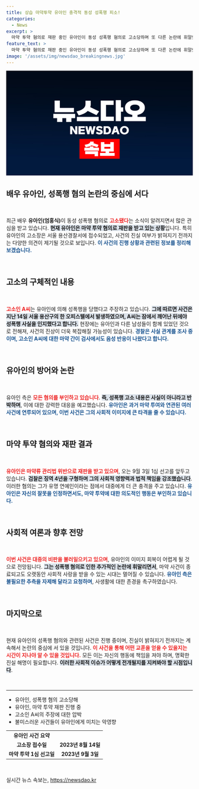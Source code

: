 ```yaml
---
title: 상습 마약투약 유아인 충격적 동성 성폭행 피소!
categories:
  - News
excerpt: >
  마약 투약 혐의로 재판 중인 유아인이 동성 성폭행 혐의로 고소당하며 또 다른 논란에 휘말렸다. 유씨 측은 고소 내용을 강력히 반박하며 사실이 아니라고 주장하고 있다. 대중의 비판이 쌓여가는 가운데, 향후 수사 결과에 귀추가 주목된다.
feature_text: >
  마약 투약 혐의로 재판 중인 유아인이 동성 성폭행 혐의로 고소당하며 또 다른 논란에 휘말렸다. 유씨 측은 고소 내용을 강력히 반박하며 사실이 아니라고 주장하고 있다. 대중의 비판이 쌓여가는 가운데, 향후 수사 결과에 귀추가 주목된다.
image: '/assets/img/newsdao_breakingnews.jpg'
---
```


<p><img src="/assets/img/newsdao_breakingnews.jpg" alt="ranknews 속보" /></p>

<h2 data-ke-size="size26">배우 유아인, 성폭행 혐의 논란의 중심에 서다</h2>

<p data-ke-size="size16">&nbsp;</p>

<p data-ke-size="size16">최근 배우 <b>유아인(엄홍식)</b>이 동성 성폭행 혐의로 <b><span style="color: #ee2323;">고소됐다</span></b>는 소식이 알려지면서 많은 관심을 받고 있습니다. <b><span style="background-color: #21538527;">현재 유아인은 마약 투약 혐의로 재판을 받고 있는 상황</span></b>입니다. 특히 유아인의 고소장은 서울 용산경찰서에 접수되었고, 사건의 진실 여부가 밝혀지기 전까지는 다양한 의견이 제기될 것으로 보입니다. <b><span style="color: #1a5490;">이 사건의 진행 상황과 관련된 정보를 정리해보겠습니다.</span></b></p>

<p data-ke-size="size16">&nbsp;</p>

<h2 data-ke-size="size25">고소의 구체적인 내용</h2>

<p data-ke-size="size16">&nbsp;</p>

<p data-ke-size="size16"><b><span style="color: #ee2323;">고소인 A씨</span></b>는 유아인에 의해 성폭행을 당했다고 주장하고 있습니다. <b><span style="background-color: #21538527;">그에 따르면 사건은 지난 14일 서울 용산구의 한 오피스텔에서 발생하였으며, A씨는 잠에서 깨어난 뒤에야 성폭행 사실을 인지했다고 합니다.</span></b> 현장에는 유아인과 다른 남성들이 함께 있었던 것으로 전해져, 사건의 진상이 더욱 복잡해질 가능성이 있습니다. <b><span style="color: #1a5490;">경찰은 사실 관계를 조사 중이며, 고소인 A씨에 대한 마약 간이 검사에서도 음성 반응이 나왔다고 합니다.</span></b></p>

<p data-ke-size="size16">&nbsp;</p>

<h2 data-ke-size="size25">유아인의 방어와 논란</h2>

<p data-ke-size="size16">&nbsp;</p>

<p data-ke-size="size16">유아인 측은 <b><span style="color: #ee2323;">모든 혐의를 부인하고 있습니다</span></b>. <b><span style="background-color: #21538527;">즉, 성폭행 고소 내용은 사실이 아니라고 반박하며</span></b>, 이에 대한 강력한 대응을 예고했습니다. <b><span style="color: #1a5490;">유아인은 과거 마약 투여와 연관된 여러 사건에 연루되어 있으며, 이번 사건은 그의 사회적 이미지에 큰 타격을 줄 수 있습니다.</span></b></p>

<p data-ke-size="size16">&nbsp;</p>

<h2 data-ke-size="size25">마약 투약 혐의와 재판 결과</h2>

<p data-ke-size="size16">&nbsp;</p>

<p data-ke-size="size16"><b><span style="color: #ee2323;">유아인은 마약류 관리법 위반으로 재판을 받고 있으며</span></b>, 오는 9월 3일 1심 선고를 앞두고 있습니다. <b><span style="background-color: #21538527;">검찰은 징역 4년을 구형하며 그의 사회적 영향력과 법적 책임을 강조했습니다</span></b>. 이러한 혐의는 그가 유명 연예인이라는 점에서 대중에게 더 큰 충격을 주고 있습니다. <b><span style="color: #1a5490;">유아인은 자신의 잘못을 인정하면서도, 마약 투약에 대한 의도적인 행동은 부인하고 있습니다.</span></b></p>

<p data-ke-size="size16">&nbsp;</p>

<h2 data-ke-size="size25">사회적 여론과 향후 전망</h2>

<p data-ke-size="size16">&nbsp;</p>

<p data-ke-size="size16"><b><span style="color: #ee2323;">이번 사건은 대중의 비판을 불러일으키고 있으며</span></b>, 유아인의 이미지 회복이 어렵게 될 것으로 전망됩니다. <b><span style="background-color: #21538527;">그는 성폭행 혐의로 인한 추가적인 논란에 휘말리면서</span></b>, 마약 사건이 종료되고도 오랫동안 사회적 사랑을 받을 수 있는 시대는 멀어질 수 있습니다. <b><span style="color: #1a5490;">유아인 측은 불필요한 추측을 자제해 달라고 요청하며</span></b>, 사생활에 대한 존경을 촉구하였습니다.</p>

<p data-ke-size="size16">&nbsp;</p>

<h2 data-ke-size="size25">마지막으로</h2>

<p data-ke-size="size16">&nbsp;</p>

<p data-ke-size="size16">현재 유아인의 성폭행 혐의와 관련된 사건은 진행 중이며, 진실이 밝혀지기 전까지는 계속해서 논란의 중심에 서 있을 것입니다. <b><span style="color: #ee2323;">이 사건을 통해 어떤 교훈을 얻을 수 있을지는 시간이 지나야 알 수 있을 것입니다.</span></b> 모든 이는 자신의 행동에 책임을 져야 하며, 명확한 진실 해명이 필요합니다. <b><span style="background-color: #21538527;">이러한 사회적 이슈가 어떻게 전개될지를 지켜봐야 할 시점입니다</span></b>.</p>

<p data-ke-size="size16">&nbsp;</p>

<hr>

<ul>
    <li>유아인, 성폭행 혐의 고소당해</li>
    <li>유아인, 마약 투약 재판 진행 중</li>
    <li>고소인 A씨의 주장에 대한 압박</li>
    <li>불미스러운 사건들이 유아인에게 미치는 악영향</li>
</ul>

<table style="width: 100%;">
    <tr>
        <td style="text-align: center; height: 17px;"><b>유아인 사건 요약</b></td>
    </tr>
    <tr>
        <td style="text-align: center; height: 17px;"><b>고소장 접수일</b></td>
        <td style="text-align: center; height: 17px;"><b>2023년 8월 14일</b></td>
    </tr>
    <tr>
        <td style="text-align: center; height: 17px;"><b>마약 투약 1심 선고일</b></td>
        <td style="text-align: center; height: 17px;"><b>2023년 9월 3일</b></td>
    </tr>
</table>

<p data-ke-size="size16">&nbsp;</p>
실시간 뉴스 속보는, <a href="https://newsdao.kr" rel="dofollow">https://newsdao.kr</a>


